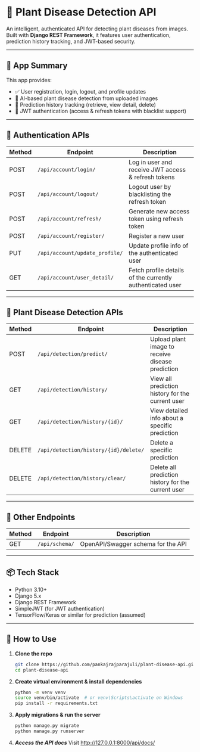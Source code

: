# 🌿 Plant Disease Detection API

An intelligent, authenticated API for detecting plant diseases from images. Built with **Django REST Framework**, it features user authentication, prediction history tracking, and JWT-based security.

---

## 🧠 App Summary

This app provides:

- ✅ User registration, login, logout, and profile updates
- 🧠 AI-based plant disease detection from uploaded images
- 📜 Prediction history tracking (retrieve, view detail, delete)
- 🔐 JWT authentication (access & refresh tokens with blacklist support)

---

## 🔐 Authentication APIs

| Method | Endpoint                     | Description                                                       |
|--------|------------------------------|-------------------------------------------------------------------|
| POST   | `/api/account/login/`        | Log in user and receive JWT access & refresh tokens               |
| POST   | `/api/account/logout/`       | Logout user by blacklisting the refresh token                     |
| POST   | `/api/account/refresh/`      | Generate new access token using refresh token                     |
| POST   | `/api/account/register/`     | Register a new user                                               |
| PUT    | `/api/account/update_profile/` | Update profile info of the authenticated user                  |
| GET    | `/api/account/user_detail/`  | Fetch profile details of the currently authenticated user         |

---

## 🌱 Plant Disease Detection APIs

| Method | Endpoint                                 | Description                                            |
|--------|------------------------------------------|--------------------------------------------------------|
| POST   | `/api/detection/predict/`                | Upload plant image to receive disease prediction       |
| GET    | `/api/detection/history/`                | View all prediction history for the current user       |
| GET    | `/api/detection/history/{id}/`           | View detailed info about a specific prediction         |
| DELETE | `/api/detection/history/{id}/delete/`    | Delete a specific prediction                          |
| DELETE | `/api/detection/history/clear/`          | Delete all prediction history for the current user     |

---

## 🧪 Other Endpoints

| Method | Endpoint         | Description                      |
|--------|------------------|----------------------------------|
| GET    | `/api/schema/`   | OpenAPI/Swagger schema for the API |

---

## 📦 Tech Stack

- Python 3.10+
- Django 5.x
- Django REST Framework
- SimpleJWT (for JWT authentication)
- TensorFlow/Keras or similar for prediction (assumed)

---

## 🚀 How to Use

1. **Clone the repo**  
   ```bash
   git clone https://github.com/pankajrajparajuli/plant-disease-api.git
   cd plant-disease-api
2. **Create virtual environment & install dependencies**
   ```bash
   python -m venv venv
   source venv/bin/activate  # or venv\Scripts\activate on Windows
   pip install -r requirements.txt
3. **Apply migrations & run the server**
   ```bash
   python manage.py migrate
   python manage.py runserver
   
4. ***Access the API docs***
    Visit http://127.0.0.1:8000/api/docs/
